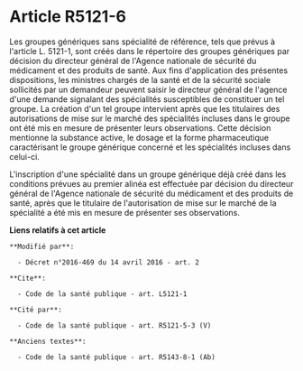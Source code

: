 # Article R5121-6

Les groupes génériques sans spécialité de référence, tels que prévus à l'article L. 5121-1, sont créés dans le répertoire des
groupes génériques par décision du directeur général de l'Agence nationale de sécurité du médicament et des produits de
santé. Aux fins d'application des présentes dispositions, les ministres chargés de la santé et de la sécurité sociale
sollicités par un demandeur peuvent saisir le directeur général de l'agence d'une demande signalant des spécialités
susceptibles de constituer un tel groupe. La création d'un tel groupe intervient après que les titulaires des autorisations
de mise sur le marché des spécialités incluses dans le groupe ont été mis en mesure de présenter leurs observations. Cette
décision mentionne la substance active, le dosage et la forme pharmaceutique caractérisant le groupe générique concerné et
les spécialités incluses dans celui-ci. 

L'inscription d'une spécialité dans un groupe générique déjà créé dans les conditions prévues au premier alinéa est effectuée
par décision du directeur général de l'Agence nationale de sécurité du médicament et des produits de santé, après que le
titulaire de l'autorisation de mise sur le marché de la spécialité a été mis en mesure de présenter ses observations.

**Liens relatifs à cet article**

	**Modifié par**:

	  - Décret n°2016-469 du 14 avril 2016 - art. 2

	**Cite**:

	  - Code de la santé publique - art. L5121-1

	**Cité par**:

	  - Code de la santé publique - art. R5121-5-3 (V)

	**Anciens textes**:

	  - Code de la santé publique - art. R5143-8-1 (Ab)
